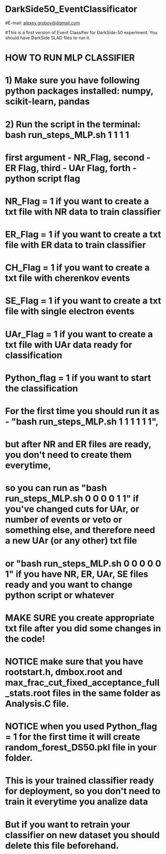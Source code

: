 # DarkSide50_EventClassificator

#E-mail: alexey.grobov@dgmail.com

#This is a first version of Event Classifier for DarkSide-50 experiment. You should have DarkSide SLAD files to run it.

# HOW TO RUN MLP CLASSIFIER
# 1) Make sure you have following python packages installed: numpy, scikit-learn, pandas
# 2) Run the script in the terminal: bash run_steps_MLP.sh 1 1 1 1  
# first argument - NR_Flag, second - ER Flag, third - UAr Flag, forth - python script flag 
# NR_Flag = 1 if you want to create a txt file with NR data to train classifier
# ER_Flag = 1 if you want to create a txt file with ER data to train classifier
# CH_Flag = 1 if you want to create a txt file with cherenkov events
# SE_Flag = 1 if you want to create a txt file with single electron events
# UAr_Flag = 1 if you want to create a txt file with UAr data ready for classification
# Python_flag = 1 if you want to start the classification
# 
# For the first time you should run it as - "bash run_steps_MLP.sh 1 1 1 1 1 1", 
# but after NR and ER files are ready, you don't need to create them everytime, 
# so you can run as "bash run_steps_MLP.sh 0 0 0 0 1 1" if you've changed cuts for UAr, or number of events or veto or something else, and therefore need a new UAr (or any other) txt file 
# or "bash run_steps_MLP.sh 0 0 0 0 0 1" if you have NR, ER, UAr, SE files ready and you want to change python script or whatever
# MAKE SURE you create appropriate txt file after you did some changes in the code!
#
# NOTICE make sure that you have rootstart.h, dmbox.root and max_frac_cut_fixed_acceptance_full_stats.root files in the same folder as Analysis.C file.
# 
# NOTICE when you used Python_flag = 1 for the first time it will create random_forest_DS50.pkl file in your folder.
# This is your trained classifier ready for deployment, so you don't need to train it everytime you analize data
# But if you want to retrain your classifier on new dataset you should delete this file beforehand.
